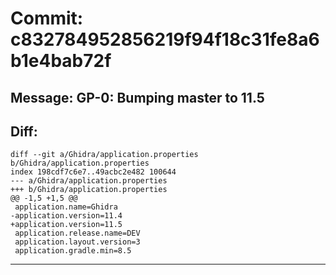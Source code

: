# Commit: c832784952856219f94f18c31fe8a6b1e4bab72f
## Message: GP-0: Bumping master to 11.5
## Diff:
```
diff --git a/Ghidra/application.properties b/Ghidra/application.properties
index 198cdf7c6e7..49acbc2e482 100644
--- a/Ghidra/application.properties
+++ b/Ghidra/application.properties
@@ -1,5 +1,5 @@
 application.name=Ghidra
-application.version=11.4
+application.version=11.5
 application.release.name=DEV
 application.layout.version=3
 application.gradle.min=8.5
```
-----------------------------------
